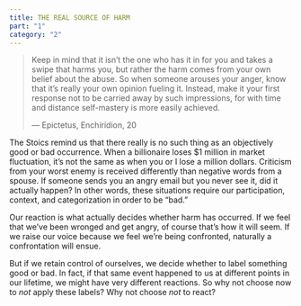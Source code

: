 ```yaml
---
title: THE REAL SOURCE OF HARM
part: "1"
category: "2"
---
```


> Keep in mind that it isn’t the one who has it in for you and takes a swipe that harms you, but rather the harm comes from your own belief about the abuse. So when someone arouses your anger, know that it’s really your own opinion fueling it. Instead, make it your first response not to be carried away by such impressions, for with time and distance self-mastery is more easily achieved.
>
> — Epictetus, Enchiridion, 20

The Stoics remind us that there really is no such thing as an objectively good or bad occurrence. When a billionaire loses $1 million in market fluctuation, it’s not the same as when you or I lose a million dollars. Criticism from your worst enemy is received differently than negative words from a spouse. If someone sends you an angry email but you never see it, did it actually happen? In other words, these situations require our participation, context, and categorization in order to be “bad.”

Our reaction is what actually decides whether harm has occurred. If we feel that we’ve been wronged and get angry, of course that’s how it will seem. If we raise our voice because we feel we’re being confronted, naturally a confrontation will ensue.

But if we retain control of ourselves, we decide whether to label something good or bad. In fact, if that same event happened to us at different points in our lifetime, we might have very different reactions. So why not choose now to _not_ apply these labels? Why not choose _not_ to react?
